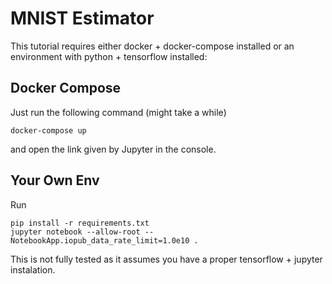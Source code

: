 # MNIST Estimator
This tutorial requires either docker + docker-compose installed or an environment with python + tensorflow installed:

## Docker Compose
Just run the following command (might take a while)
```
docker-compose up
```
and open the link given by Jupyter in the console.

## Your Own Env
Run
```
pip install -r requirements.txt
jupyter notebook --allow-root --NotebookApp.iopub_data_rate_limit=1.0e10 .
```
This is not fully tested as it assumes you have a proper tensorflow + jupyter instalation.